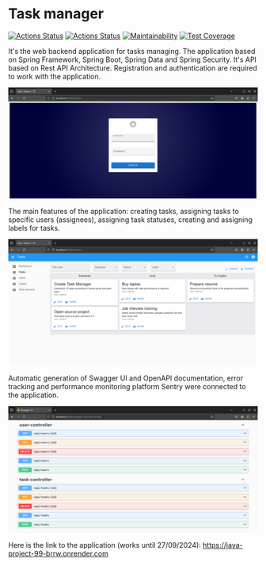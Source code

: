 # Task manager

[![Actions Status](https://github.com/shamshaev/java-project-99/actions/workflows/hexlet-check.yml/badge.svg)](https://github.com/shamshaev/java-project-99/actions)
[![Actions Status](https://github.com/shamshaev/java-project-99/actions/workflows/self-check.yml/badge.svg)](https://github.com/shamshaev/java-project-99/actions)
[![Maintainability](https://api.codeclimate.com/v1/badges/0a47402079ad0364ce1f/maintainability)](https://codeclimate.com/github/shamshaev/java-project-99/maintainability)
[![Test Coverage](https://api.codeclimate.com/v1/badges/0a47402079ad0364ce1f/test_coverage)](https://codeclimate.com/github/shamshaev/java-project-99/test_coverage)

It's the web backend application for tasks managing. The application based on Spring Framework, Spring Boot, Spring Data and Spring Security. It's API based on Rest API Architecture. Registration and authentication are required to work with the application. 

![screenshot_1](screenshots/screenshot_1.png?raw=true)

The main features of the application: creating tasks, assigning tasks to specific users (assignees), assigning task statuses, creating and assigning labels for tasks.

![screenshot_2](screenshots/screenshot_2.png?raw=true)

Automatic generation of Swagger UI and OpenAPI documentation, error tracking and performance monitoring platform Sentry were connected to the application.

![screenshot_3](screenshots/screenshot_3.png?raw=true)

Here is the link to the application (works until 27/09/2024): https://java-project-99-brrw.onrender.com

